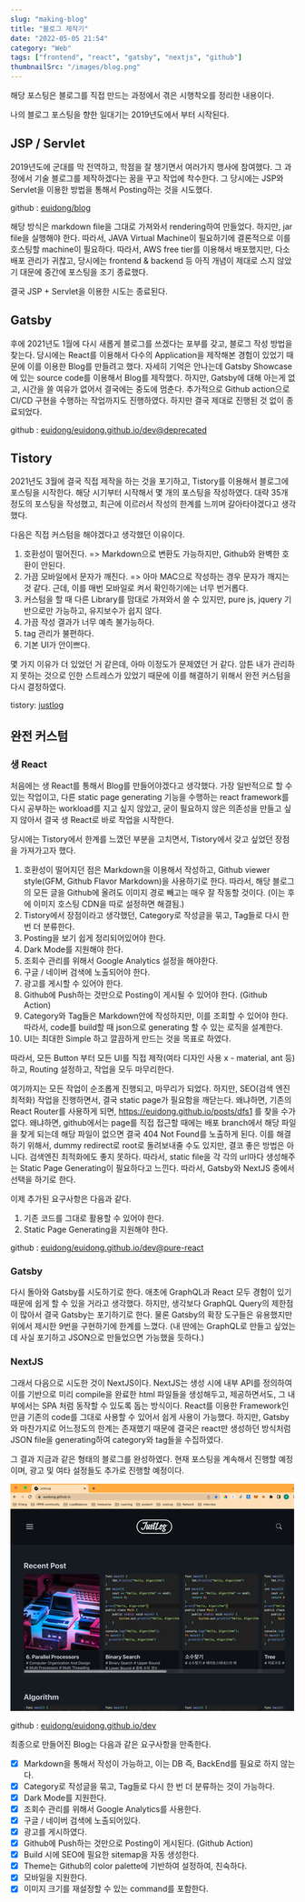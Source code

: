 ```yaml
---
slug: "making-blog"
title: "블로그 제작기"
date: "2022-05-05 21:54"
category: "Web"
tags: ["frontend", "react", "gatsby", "nextjs", "github"]
thumbnailSrc: "/images/blog.png"
---
```


해당 포스팅은 블로그를 직접 만드는 과정에서 겪은 시행착오를 정리한 내용이다.

나의 블로그 포스팅을 향한 일대기는 2019년도에서 부터 시작된다.

## JSP / Servlet

2019년도에 군대를 막 전역하고, 학점을 잘 챙기면서 여러가지 행사에 참여했다. 그 과정에서 기술 블로그를 제작하겠다는 꿈을 꾸고 작업에 착수한다.
그 당시에는 JSP와 Servlet을 이용한 방법을 통해서 Posting하는 것을 시도했다.

github : [euidong/blog](https://github.com/euidong/blog)

해당 방식은 markdown file을 그대로 가져와서 rendering하여 만들었다. 하지만, jar file을 실행해야 한다. 따라서, JAVA Virtual Machine이 필요하기에 결론적으로 이를 호스팅할 machine이 필요하다. 따라서, AWS free tier를 이용해서 배포했지만, 다소 배포 관리가 귀찮고, 당시에는 frontend & backend 등 아직 개념이 제대로 스지 않았기 대문에 중간에 포스팅을 조기 종료했다.

결국 JSP + Servlet을 이용한 시도는 종료된다.

## Gatsby

후에 2021년도 1월에 다시 새롭게 블로그를 쓰겠다는 포부를 갖고, 블로그 작성 방법을 찾는다. 당시에는 React를 이용해서 다수의 Application을 제작해본 경험이 있었기 때문에 이를 이용한 Blog를 만들려고 했다. 자세히 기억은 안나는데 Gatsby Showcase에 있는 source code를 이용해서 Blog를 제작했다. 하지만, Gatsby에 대해 아는게 없고, 시간을 쓸 여유가 없어서 결국에는 중도에 멈춘다. 추가적으로 Github action으로 CI/CD 구현을 수행하는 작업까지도 진행하였다. 하지만 결국 제대로 진행된 것 없이 종료되었다.

github : [euidong/euidong.github.io/dev@deprecated](https://github.com/euidong/euidong.github.io/tree/dev%40deprecated)

## Tistory

2021년도 3월에 결국 직접 제작을 하는 것을 포기하고, Tistory를 이용해서 블로그에 포스팅을 시작한다. 해당 시기부터 시작해서 몇 개의 포스팅을 작성하였다. 대략 35개 정도의 포스팅을 작성했고, 최근에 이르러서 작성의 한계를 느끼며 갈아타야겠다고 생각했다.

다음은 직접 커스텀을 해야겠다고 생각했던 이유이다.
1. 호환성이 떨어진다. => Markdown으로 변환도 가능하지만, Github와 완벽한 호환이 안된다.
2. 가끔 모바일에서 문자가 깨진다. => 아마 MAC으로 작성하는 경우 문자가 깨지는 것 같다. 근데, 이를 매번 모바일로 켜서 확인하기에는 너무 번거롭다.
3. 커스텀을 할 때 다른 Library를 맘대로 가져와서 쓸 수 있지만, pure js, jquery 기반으로만 가능하고, 유지보수가 쉽지 않다.
4. 가끔 작성 결과가 너무 예측 불가능하다. 
5. tag 관리가 불편하다.
6. 기본 UI가 안이쁘다.

몇 가지 이유가 더 있었던 거 같은데, 아마 이정도가 문제였던 거 같다. 암튼 내가 관리하지 못하는 것으로 인한 스트레스가 있었기 때문에 이를 해결하기 위해서 완전 커스텀을 다시 결정하였다.

tistory: [justlog](https://justlog.tistory.com)

## 완전 커스텀

### 생 React

처음에는 생 React를 통해서 Blog를 만들어야겠다고 생각했다. 가장 일반적으로 할 수 있는 작업이고, 다른 static page generating 기능을 수행하는 react framework를 다시 공부하는 workload를 지고 싶지 않았고, 굳이 필요하지 않은 의존성을 만들고 싶지 않아서 결국 생 React로 바로 작업을 시작한다. 

당시에는 Tistory에서 한계를 느꼈던 부분을 고치면서, Tistory에서 갖고 싶었던 장점을 가져가고자 했다.
1. 호환성이 떨어지던 점은 Markdown을 이용해서 작성하고, Github viewer style(GFM, Github Flavor Markdown)을 사용하기로 한다. 따라서, 해당 블로그의 모든 글을 Github에 올려도 이미지 경로 빼고는 매우 잘 작동할 것이다. (이는 후에 이미지 호스팅 CDN을 따로 설정하면 해결됨.)
2. Tistory에서 장점이라고 생각했던, Category로 작성글을 묶고, Tag들로 다시 한 번 더 분류한다.
3. Posting을 보기 쉽게 정리되어있어야 한다.
4. Dark Mode를 지원해야 한다.
5. 조회수 관리를 위해서 Google Analytics 설정을 해야한다.
6. 구글 / 네이버 검색에 노출되어야 한다.
7. 광고를 게시할 수 있어야 한다.
8. Github에 Push하는 것만으로 Posting이 게시될 수 있어야 한다. (Github Action)
9. Category와 Tag들은 Markdown안에 작성하지만, 이를 조회할 수 있어야 한다. 따라서, code를 build할 때 json으로 generating 할 수 있는 로직을 설계한다.
10. UI는 최대한 Simple 하고 깔끔하게 만드는 것을 목표로 하였다.

따라서, 모든 Button 부터 모든 UI를 직접 제작(여타 디자인 사용 x - material, ant 등)하고, Routing 설정하고, 작업을 모두 마무리한다.

여기까지는 모든 작업이 순조롭게 진행되고, 마무리가 되었다. 하지만, SEO(검색 엔진 최적화) 작업을 진행하면서, 결국 static page가 필요함을 깨닫는다. 왜냐하면, 기존의 React Router를 사용하게 되면, https://euidong.github.io/posts/dfs1 를 찾을 수가 없다. 왜냐하면, github에서는 page를 직접 접근할 때에는 배포 branch에서 해당 파일을 찾게 되는데 해당 파일이 없으면 결국 404 Not Found를 노출하게 된다. 이를 해결하기 위해서, dummy redirect로 root로 돌려보내줄 수도 있지만, 결코 좋은 방법은 아니다. 검색엔진 최적화에도 좋지 못하다. 따라서, static file을 각 각의 url마다 생성해주는 Static Page Generating이 필요하다고 느낀다. 따라서, Gatsby와 NextJS 중에서 선택을 하기로 한다.

이제 추가된 요구사항은 다음과 같다.

1. 기존 코드를 그대로 활용할 수 있어야 한다. 
2. Static Page Generating을 지원해야 한다.

github : [euidong/euidong.github.io/dev@pure-react](https://github.com/euidong/euidong.github.io/tree/dev%40pure-react)

### Gatsby

다시 돌아와 Gatsby를 시도하기로 한다. 애초에 GraphQL과 React 모두 경험이 있기 때문에 쉽게 할 수 있을 거라고 생각했다. 하지만, 생각보다 GraphQL Query의 제한점이 많아서 결국 Gatsby는 포기하기로 한다. 물론 Gatsby의 확장 도구들은 유용했지만 위에서 제시한 9번을 구현하기에 한계를 느꼈다. (내 딴에는 GraphQL로 만들고 싶었는데 사실 포기하고 JSON으로 만들었으면 가능했을 듯하다.) 

### NextJS

그래서 다음으로 시도한 것이 NextJS이다. NextJS는 생성 시에 내부 API를 정의하여 이를 기반으로 미리 compile을 완료한 html 파일들을 생성해두고, 제공하면서도, 그 내부에서는 SPA 처럼 동작할 수 있도록 돕는 방식이다. React를 이용한 Framework인 만큼 기존의 code를 그대로 사용할 수 있어서 쉽게 사용이 가능했다. 하지만, Gatsby와 마찬가지로 어느정도의 한계는 존재했기 때문에 결국은 react만 생성하던 방식처럼 JSON file을 generating하여 category와 tag들을 수집하였다.

그 결과 지금과 같은 형태의 블로그를 완성하였다. 현재 포스팅을 계속해서 진행할 예정이며, 광고 및 여타 설정들도 추가로 진행할 예정이다.

![blog-view](/images/blog.png)

github : [euidong/euidong.github.io/dev](https://github.com/euidong/euidong.github.io/tree/dev)

최종으로 만들어진 Blog는 다음과 같은 요구사항을 만족한다.

- [x] Markdown을 통해서 작성이 가능하고, 이는 DB 즉, BackEnd를 필요로 하지 않는다.
- [x] Category로 작성글을 묶고, Tag들로 다시 한 번 더 분류하는 것이 가능하다.
- [x] Dark Mode를 지원한다.
- [x] 조회수 관리를 위해서 Google Analytics를 사용한다.
- [x] 구글 / 네이버 검색에 노출되어있다.
- [x] 광고를 게시하였다.
- [x] Github에 Push하는 것만으로 Posting이 게시된다. (Github Action)
- [x] Build 시에 SEO에 필요한 sitemap을 자동 생성한다.
- [x] Theme는 Github의 color palette에 기반하여 설정하여, 친숙하다.
- [x] 모바일을 지원한다.
- [x] 이미지 크기를 재설정할 수 있는 command를 포함한다. 

